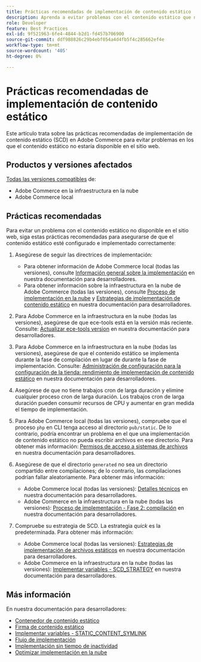 ```yaml
---
title: Prácticas recomendadas de implementación de contenido estático
description: Aprenda a evitar problemas con el contenido estático que no aparece en la tienda de Adobe Commerce.
role: Developer
feature: Best Practices
exl-id: 9f521963-6fe4-4844-b2d1-fd457b706900
source-git-commit: ddf988826c29b4ebf054a4d4fb5f4c285662ef4e
workflow-type: tm+mt
source-wordcount: '405'
ht-degree: 0%

---
```


# Prácticas recomendadas de implementación de contenido estático

Este artículo trata sobre las prácticas recomendadas de implementación de contenido estático (SCD) en Adobe Commerce para evitar problemas en los que el contenido estático no estaría disponible en el sitio web.

## Productos y versiones afectados

[Todas las versiones compatibles](../../../release/versions.md) de:

* Adobe Commerce en la infraestructura en la nube
* Adobe Commerce local

## Prácticas recomendadas

Para evitar un problema con el contenido estático no disponible en el sitio web, siga estas prácticas recomendadas para asegurarse de que el contenido estático esté configurado e implementado correctamente:

1. Asegúrese de seguir las directrices de implementación:
   * Para obtener información de Adobe Commerce local (todas las versiones), consulte [Información general sobre la implementación](../../../configuration/deployment/overview.md) en nuestra documentación para desarrolladores.
   * Para obtener información sobre la infraestructura en la nube de Adobe Commerce (todas las versiones), consulte [Proceso de implementación en la nube](https://devdocs.magento.com/cloud/deploy/cloud-deployment-process.html) y [Estrategias de implementación de contenido estático](https://devdocs.magento.com/cloud/deploy/static-content-deployment.html) en nuestra documentación para desarrolladores.

1. Para Adobe Commerce en la infraestructura en la nube (todas las versiones), asegúrese de que ece-tools está en la versión más reciente. Consulte: [Actualizar ece-tools version](https://devdocs.magento.com/cloud/release-notes/ece-release-notes.html) en nuestra documentación para desarrolladores.
1. Para Adobe Commerce en la infraestructura en la nube (todas las versiones), asegúrese de que el contenido estático se implementa durante la fase de compilación en lugar de durante la fase de implementación. Consulte: [Administración de configuración para la configuración de la tienda: rendimiento de implementación de contenido estático](https://devdocs.magento.com/cloud/live/sens-data-over.html#cloud-confman-scd-over) en nuestra documentación para desarrolladores.
1. Asegúrese de que no tiene trabajos cron de larga duración y elimine cualquier proceso cron de larga duración. Los trabajos cron de larga duración pueden consumir recursos de CPU y aumentar en gran medida el tiempo de implementación.
1. Para Adobe Commerce local (todas las versiones), compruebe que el proceso `php` en CLI tenga acceso al directorio `pub/static`. De lo contrario, podría encontrar un problema en el que una implementación de contenido estático no pueda escribir archivos en ese directorio. Para obtener más información: [Permisos de acceso a sistemas de archivos](https://experienceleague.adobe.com/docs/commerce-operations/configuration-guide/deployment/file-system-permissions.html) en nuestra documentación para desarrolladores.
1. Asegúrese de que el directorio `generated` no sea un directorio compartido entre compilaciones; de lo contrario, las compilaciones podrían fallar aleatoriamente. Para obtener más información:
   * Adobe Commerce local (todas las versiones): [Detalles técnicos](https://experienceleague.adobe.com/docs/commerce-operations/configuration-guide/deployment/technical-details.html) en nuestra documentación para desarrolladores.
   * Adobe Commerce en la infraestructura en la nube (todas las versiones): [Proceso de implementación - Fase 2: compilación](https://devdocs.magento.com/cloud/reference/discover-deploy.html#cloud-deploy-over-phases-build) en nuestra documentación para desarrolladores.

1. Compruebe su estrategia de SCD. La estrategia *quick* es la predeterminada. Para obtener más información:
   * Adobe Commerce local (todas las versiones): [Estrategias de implementación de archivos estáticos](https://experienceleague.adobe.com/docs/commerce-operations/configuration-guide/cli/static-view/static-view-file-strategy.html) en nuestra documentación para desarrolladores.
   * Adobe Commerce en la infraestructura en la nube (todas las versiones): [Implementar variables - SCD\_STRATEGY](https://devdocs.magento.com/cloud/env/variables-deploy.html#scd_strategy) en nuestra documentación para desarrolladores.

## Más información

En nuestra documentación para desarrolladores:

* [Contenedor de contenido estático](https://developer.adobe.com/commerce/admin-developer/pattern-library/containers/static-content/)
* [Firma de contenido estático](https://experienceleague.adobe.com/docs/commerce-operations/configuration-guide/cache/static-content-signing.html)
* [Implementar variables - STATIC\_CONTENT\_SYMLINK](https://devdocs.magento.com/cloud/env/variables-deploy.html#static_content_symlink)
* [Flujo de implementación](../../../performance/deployment-flow.md)
* [Implementación sin tiempo de inactividad](https://devdocs.magento.com/cloud/deploy/reduce-downtime.html)
* [Optimizar implementación en la nube](https://devdocs.magento.com/cloud/deploy/optimize-cloud-deployment.html)
